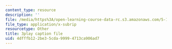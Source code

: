 ```yaml
---
content_type: resource
description: ''
file: /media/https%3A/open-learning-course-data-rc.s3.amazonaws.com/5-112-principles-of-chemical-science-fall-2005/4dfffb122be35cda99994713ca906ad7_UqQRXRtvM9o.vtt
file_type: application/x-subrip
resourcetype: Other
title: 3play caption file
uid: 4dfffb12-2be3-5cda-9999-4713ca906ad7
---
```

